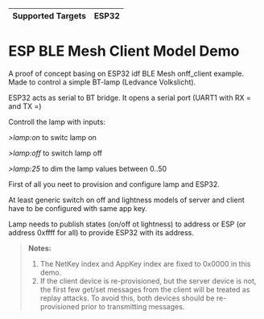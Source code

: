 | Supported Targets | ESP32 |
| ----------------- | ----- |

ESP BLE Mesh Client Model Demo
========================

A proof of concept basing on ESP32 idf BLE Mesh onff_client example.
Made to control a simple BT-lamp (Ledvance Volkslicht).

ESP32 acts as serial to BT bridge.
It opens a serial port (UART1 with RX = and TX =)

Controll the lamp with inputs:

*>lamp:on*    to switc lamp on

*>lamp:off*   to switch lamp off

*>lamp:25*  to dim the lamp values between 0..50 

First of all you neet to provision and configure lamp and ESP32.

At least generic switch on off and lightness models of server and client have to be configured with same app key.

Lamp needs to publish states (on/off ot lightness) to address or ESP (or address 0xffff for all) to provide ESP32 with its address.

>**Notes:**
>
>1. The NetKey index and AppKey index are fixed to 0x0000 in this demo.
>2. If the client device is re-provisioned, but the server device is not, the first few get/set messages from the client will be treated as replay attacks. To avoid this, both devices should be re-provisioned prior to transmitting messages.
